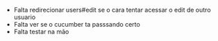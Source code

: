 - Falta redirecionar users#edit se o cara tentar acessar o edit de outro usuario
- Falta ver se o cucumber ta passsando certo
- Falta testar na mão
